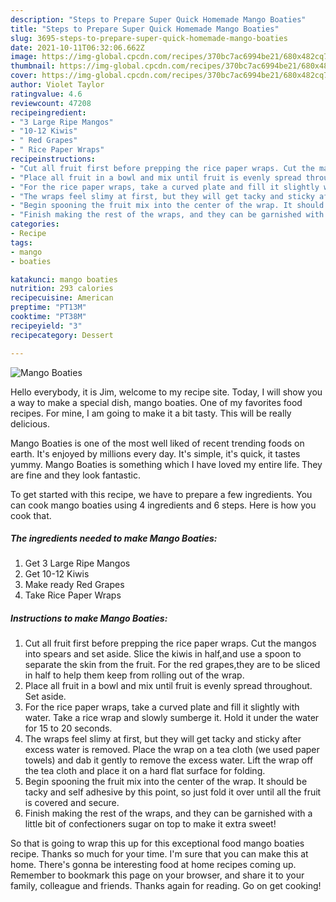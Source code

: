 ```yaml
---
description: "Steps to Prepare Super Quick Homemade Mango Boaties"
title: "Steps to Prepare Super Quick Homemade Mango Boaties"
slug: 3695-steps-to-prepare-super-quick-homemade-mango-boaties
date: 2021-10-11T06:32:06.662Z
image: https://img-global.cpcdn.com/recipes/370bc7ac6994be21/680x482cq70/mango-boaties-recipe-main-photo.jpg
thumbnail: https://img-global.cpcdn.com/recipes/370bc7ac6994be21/680x482cq70/mango-boaties-recipe-main-photo.jpg
cover: https://img-global.cpcdn.com/recipes/370bc7ac6994be21/680x482cq70/mango-boaties-recipe-main-photo.jpg
author: Violet Taylor
ratingvalue: 4.6
reviewcount: 47208
recipeingredient:
- "3 Large Ripe Mangos"
- "10-12 Kiwis"
- " Red Grapes"
- " Rice Paper Wraps"
recipeinstructions:
- "Cut all fruit first before prepping the rice paper wraps. Cut the mangos into spears and set aside. Slice the kiwis in half,and use a spoon to separate the skin from the fruit. For the red grapes,they are to be sliced in half to help them keep from rolling out of the wrap."
- "Place all fruit in a bowl and mix until fruit is evenly spread throughout. Set aside."
- "For the rice paper wraps, take a curved plate and fill it slightly with water. Take a rice wrap and slowly sumberge it. Hold it under the water for 15 to 20 seconds."
- "The wraps feel slimy at first, but they will get tacky and sticky after excess water is removed. Place the wrap on a tea cloth (we used paper towels) and dab it gently to remove the excess water. Lift the wrap off the tea cloth and place it on a hard flat surface for folding."
- "Begin spooning the fruit mix into the center of the wrap. It should be tacky and self adhesive by this point, so just fold it over until all the fruit is covered and secure."
- "Finish making the rest of the wraps, and they can be garnished with a little bit of confectioners sugar on top to make it extra sweet!"
categories:
- Recipe
tags:
- mango
- boaties

katakunci: mango boaties 
nutrition: 293 calories
recipecuisine: American
preptime: "PT13M"
cooktime: "PT38M"
recipeyield: "3"
recipecategory: Dessert

---
```



![Mango Boaties](https://img-global.cpcdn.com/recipes/370bc7ac6994be21/680x482cq70/mango-boaties-recipe-main-photo.jpg)

Hello everybody, it is Jim, welcome to my recipe site. Today, I will show you a way to make a special dish, mango boaties. One of my favorites food recipes. For mine, I am going to make it a bit tasty. This will be really delicious.

Mango Boaties is one of the most well liked of recent trending foods on earth. It's enjoyed by millions every day. It's simple, it's quick, it tastes yummy. Mango Boaties is something which I have loved my entire life. They are fine and they look fantastic.




To get started with this recipe, we have to prepare a few ingredients. You can cook mango boaties using 4 ingredients and 6 steps. Here is how you cook that.

<!--inarticleads1-->

##### The ingredients needed to make Mango Boaties:

1. Get 3 Large Ripe Mangos
1. Get 10-12 Kiwis
1. Make ready  Red Grapes
1. Take  Rice Paper Wraps




<!--inarticleads2-->

##### Instructions to make Mango Boaties:

1. Cut all fruit first before prepping the rice paper wraps. Cut the mangos into spears and set aside. Slice the kiwis in half,and use a spoon to separate the skin from the fruit. For the red grapes,they are to be sliced in half to help them keep from rolling out of the wrap.
1. Place all fruit in a bowl and mix until fruit is evenly spread throughout. Set aside.
1. For the rice paper wraps, take a curved plate and fill it slightly with water. Take a rice wrap and slowly sumberge it. Hold it under the water for 15 to 20 seconds.
1. The wraps feel slimy at first, but they will get tacky and sticky after excess water is removed. Place the wrap on a tea cloth (we used paper towels) and dab it gently to remove the excess water. Lift the wrap off the tea cloth and place it on a hard flat surface for folding.
1. Begin spooning the fruit mix into the center of the wrap. It should be tacky and self adhesive by this point, so just fold it over until all the fruit is covered and secure.
1. Finish making the rest of the wraps, and they can be garnished with a little bit of confectioners sugar on top to make it extra sweet!




So that is going to wrap this up for this exceptional food mango boaties recipe. Thanks so much for your time. I'm sure that you can make this at home. There's gonna be interesting food at home recipes coming up. Remember to bookmark this page on your browser, and share it to your family, colleague and friends. Thanks again for reading. Go on get cooking!
